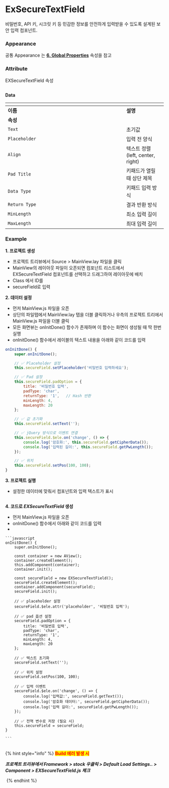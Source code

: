 # ExSecureTextField

비밀번호, API 키, 시크릿 키 등 민감한 정보를 안전하게 입력받을 수 있도록 설계된 보안 입력 컴포넌트.



### Appearance

공통 Appearance 는 [**6. Global Properties**](<../../Guide for SpiderGen/06  SpiderGen Editor/04  Properties Pane/02 Appearence.md>) 속성을 참고

### Attribute

EXSecureTextField 속성

<figure><img src="../../.gitbook/assets/스크린샷 2025-06-30 093412.png" alt=""><figcaption></figcaption></figure>

**Data**

<table data-header-hidden><thead><tr><th width="361"></th><th></th></tr></thead><tbody><tr><td><strong>이름</strong></td><td><strong>설명</strong></td></tr><tr><td><strong>속성</strong></td><td></td></tr><tr><td><code>Text</code></td><td>초기값</td></tr><tr><td><code>Placeholder</code></td><td>입력 전 양식</td></tr><tr><td><code>Align</code></td><td>텍스트 정렬(left, center, right)</td></tr><tr><td><code>Pad Title</code></td><td>키패드가 열릴 때 상단 제목</td></tr><tr><td><code>Data Type</code></td><td>키패드 입력 방식</td></tr><tr><td><code>Return Type</code></td><td>결과 반환 방식</td></tr><tr><td><code>MinLength</code></td><td>최소 입력 길이</td></tr><tr><td><code>MaxLength</code></td><td>최대 입력 길이</td></tr></tbody></table>

### Example

**1. 프로젝트 생성**

* 프로젝트 트리뷰에서 Source > MainView.lay 파일을 클릭
* MainView의 레이아웃 파일이 오픈되면 컴포넌트 리스트에서 EXSecureTextField 컴포넌트를 선택하고 드래그하여 레이아웃에 배치
* Class 에서 ID를&#x20;
* secureField로 입력



**2. 데이터 설정**

* 먼저 MainView.js 파일을 오픈
* 상단의 파일탭에서 MainView.lay 탭을 더블 클릭하거나 우측의 프로젝트 트리에서 MainView.js 파일을 더블 클릭
* 모든 화면뷰는 onInitDone() 함수가 존재하며 이 함수는 화면이 생성될 때 딱 한번 실행
* onInitDone() 함수에서 레이블의 텍스트 내용을 아래와 같이 코드를 입력

```javascript
onInitDone() {
    super.onInitDone();

    // ✅ Placeholder 설정
    this.secureField.setPlaceholder('비밀번호 입력하세요');

    // ✅ Pad 설정
    this.secureField.padOption = {
        title: '비밀번호 입력',
        padType: 'char',
        returnType: '1',   // Hash 반환
        minLength: 4,
        maxLength: 20
    };

    // ✅ 값 초기화
    this.secureField.setText('');

    // ✅ jQuery 방식으로 이벤트 연결
    this.secureField.$ele.on('change', () => {
        console.log('암호화:', this.secureField.getCipherData());
        console.log('입력된 길이:', this.secureField.getPwLength());
    });

    // ✅ 위치
    this.secureField.setPos(100, 100);
}
```

**3. 프로젝트 실행**

* 설정한 데이터에 맞춰서 컴포넌트와 입력 텍스트가 표시

<figure><img src="../../.gitbook/assets/스크린샷 2025-06-30 111554.png" alt=""><figcaption></figcaption></figure>

**4. 코드로&#x20;**_**EXSecureTextField**_**&#x20;생성**

* 먼저 MainView.js 파일을 오픈
* onInitDone() 함수에서 아래와 같이 코드를 입력
*

    ```javascript
    onInitDone() {
        super.onInitDone();

        const container = new AView();
        container.createElement();
        this.addComponent(container);
        container.init();

        const secureField = new EXSecureTextField();
        secureField.createElement();
        container.addComponent(secureField);
        secureField.init();

        // ✅ placeholder 설정
        secureField.$ele.attr('placeholder', '비밀번호 입력');

        // ✅ pad 옵션 설정
        secureField.padOption = {
            title: '비밀번호 입력',
            padType: 'char',
            returnType: '1',
            minLength: 4,
            maxLength: 20
        };

        // ✅ 텍스트 초기화
        secureField.setText('');

        // ✅ 위치 설정
        secureField.setPos(100, 100);

        // ✅ 입력 이벤트
        secureField.$ele.on('change', () => {
            console.log('입력값:', secureField.getText());
            console.log('암호화 데이터:', secureField.getCipherData());
            console.log('입력 길이:', secureField.getPwLength());
        });

        // ✅ 전역 변수로 저장 (필요 시)
        this.secureField = secureField;
    }

    ```

<figure><img src="../../.gitbook/assets/스크린샷 2025-06-30 134027.png" alt=""><figcaption></figcaption></figure>

{% hint style="info" %}
<mark style="color:red;">**Build 에러 발생 시**</mark>

_**프로젝트 트리뷰에서 Framework > stock 우클릭 > Default Load Settings.. > Component > EXSecureTextField.js 체크**_

<img src="../../.gitbook/assets/스크린샷 2025-06-30 093825.png" alt="" data-size="original">
{% endhint %}



